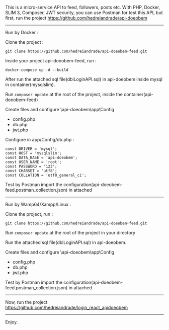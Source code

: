 This is a micro-service API to feed, followers, posts etc. With PHP, Docker, SLIM 3, Composer, JWT security, you can use Postman for test this API, but first, run the project https://github.com/hedreiandrade/api-doeobem

---------------------------------------------------------------------------------------------

Run by Docker : 

Clone the project :

```
git clone https://github.com/hedreiandrade/api-doeobem-feed.git
```

Inside your project api-doeobem-feed, run :

```
docker-compose up -d --build
```

After run the attached sql file(dblLoginAPI.sql) in api-doeobem inside mysql in container(mysqlslim).

Run ```composer update``` at the root of the project, inside the container(api-doeobem-feed)

Create files and configure \api-doeobem\app\Config
- config.php
- db.php
- jwt.php

Configure in app/Config/db.php :

	const DRIVER = 'mysql';
	const HOST = 'mysqlslim';
	const DATA_BASE = 'api-doeobem';
	const USER_NAME = 'root';
	const PASSWORD = '123';
	const CHARSET = 'utf8';
	const COLLATION = 'utf8_general_ci';

Test by Postman import the configuration(api-doeobem-feed.postman_collection.json) in attached

---------------------------------------------------------------------------------------------

Run by Wamp64/Xampp/Linux :

Clone the project, run :

```
git clone https://github.com/hedreiandrade/api-doeobem-feed.git 
```

Run ```composer update``` at the root of the project in your directory

Run the attached sql file(dblLoginAPI.sql) in api-doeobem.

Create files and configure \api-doeobem\app\Config
- config.php
- db.php
- jwt.php

Test by Postman import the configuration(api-doeobem-feed.postman_collection.json) in attached

---------------------------------------------------------------------------------------------

Now, run the project https://github.com/hedreiandrade/login_react_apidoeobem

---------------------------------------------------------------------------------------------

Enjoy.
